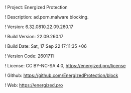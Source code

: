 ! Project: Energized Protection

! Description: ad.porn.malware blocking.

! Version: 6.32.0810.22.09.260.17

! Build Version: 22.09.260.17

! Build Date: Sat, 17 Sep 22 17:11:35 +06

! Version Code: 2601711

! License: CC BY-NC-SA 4.0, https://energized.pro/license

! Github: https://github.com/EnergizedProtection/block

! Web: https://energized.pro
